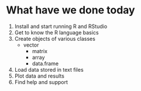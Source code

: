 # What have we done today

1. Install and start running R and RStudio
2. Get to know the R language basics
3. Create objects of various classes
    * vector
		* matrix
		* array
		* data.frame
4. Load data stored in text files
5. Plot data and results
6. Find help and support

